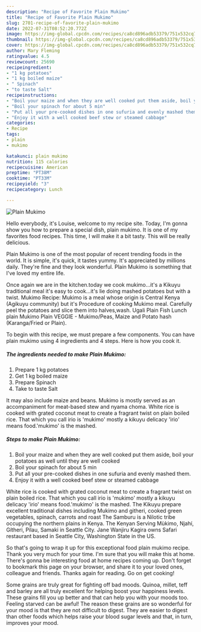 ```yaml
---
description: "Recipe of Favorite Plain Mukimo"
title: "Recipe of Favorite Plain Mukimo"
slug: 2701-recipe-of-favorite-plain-mukimo
date: 2022-07-31T08:52:20.772Z
image: https://img-global.cpcdn.com/recipes/ca8cd896adb53379/751x532cq70/plain-mukimo-recipe-main-photo.jpg
thumbnail: https://img-global.cpcdn.com/recipes/ca8cd896adb53379/751x532cq70/plain-mukimo-recipe-main-photo.jpg
cover: https://img-global.cpcdn.com/recipes/ca8cd896adb53379/751x532cq70/plain-mukimo-recipe-main-photo.jpg
author: Mary Fleming
ratingvalue: 4.5
reviewcount: 25690
recipeingredient:
- "1 kg potatoes"
- "1 kg boiled maize"
- " Spinach"
- "to taste Salt"
recipeinstructions:
- "Boil your maize and when they are well cooked put them aside, boil your potatoes as well until they are well cooked"
- "Boil your spinach for about 5 min"
- "Put all your pre-cooked dishes in one sufuria and evenly mashed them."
- "Enjoy it with a well cooked beef stew or steamed cabbage"
categories:
- Recipe
tags:
- plain
- mukimo

katakunci: plain mukimo 
nutrition: 115 calories
recipecuisine: American
preptime: "PT38M"
cooktime: "PT33M"
recipeyield: "3"
recipecategory: Lunch

---
```



![Plain Mukimo](https://img-global.cpcdn.com/recipes/ca8cd896adb53379/751x532cq70/plain-mukimo-recipe-main-photo.jpg)

Hello everybody, it's Louise, welcome to my recipe site. Today, I'm gonna show you how to prepare a special dish, plain mukimo. It is one of my favorites food recipes. This time, I will make it a bit tasty. This will be really delicious.

Plain Mukimo is one of the most popular of recent trending foods in the world. It is simple, it's quick, it tastes yummy. It's appreciated by millions daily. They're fine and they look wonderful. Plain Mukimo is something that I've loved my entire life.

Once again we are in the kitchen.today we cook mukimo…it&#39;s a Kikuyu traditional meal it&#39;s easy to cook…it&#39;s lie doing mashed potatoes but with a twist. Mukimo Recipe: Mukimo is a meal whose origin is Central Kenya (Agikuyu community) but it&#39;s Procedure of cooking Mukimo meal. Carefully peel the potatoes and slice them into halves,wash. Ugali Plain Fish Lunch plain Mukimo Plain VEGGIE - Mukimo/Peas, Maize and Potato hash (Karanga/Fried or Plain).


To begin with this recipe, we must prepare a few components. You can have plain mukimo using 4 ingredients and 4 steps. Here is how you cook it.

<!--inarticleads1-->

##### The ingredients needed to make Plain Mukimo:

1. Prepare 1 kg potatoes
1. Get 1 kg boiled maize
1. Prepare  Spinach
1. Take to taste Salt


It may also include maize and beans. Mukimo is mostly served as an accompaniment for meat-based stew and nyama choma. White rice is cooked with grated coconut meat to create a fragrant twist on plain boiled rice. That which you call irio is &#39;mukimo&#39; mostly a kikuyu delicacy &#39;irio&#39; means food.&#39;mukimo&#39; is the mashed. 

<!--inarticleads2-->

##### Steps to make Plain Mukimo:

1. Boil your maize and when they are well cooked put them aside, boil your potatoes as well until they are well cooked
1. Boil your spinach for about 5 min
1. Put all your pre-cooked dishes in one sufuria and evenly mashed them.
1. Enjoy it with a well cooked beef stew or steamed cabbage


White rice is cooked with grated coconut meat to create a fragrant twist on plain boiled rice. That which you call irio is &#39;mukimo&#39; mostly a kikuyu delicacy &#39;irio&#39; means food.&#39;mukimo&#39; is the mashed. The Kikuyu prepare excellent traditional dishes including Mukimo and githeri, cooked green vegetables, spinach, carrots and roast The Samburu is a Nilotic tribe occupying the northern plains in Kenya. The Kenyan Serving Mùkimo, Njahí, Gítheri, Pilau, Samaki in Seattle City. Jane Wanjiru Kagira owns Safari restaurant based in Seattle City, Washington State in the US. 

So that's going to wrap it up for this exceptional food plain mukimo recipe. Thank you very much for your time. I'm sure that you will make this at home. There's gonna be interesting food at home recipes coming up. Don't forget to bookmark this page on your browser, and share it to your loved ones, colleague and friends. Thanks again for reading. Go on get cooking!

Some grains are truly great for fighting off bad moods. Quinoa, millet, teff and barley are all truly excellent for helping boost your happiness levels. These grains fill you up better and that can help you with your moods too. Feeling starved can be awful! The reason these grains are so wonderful for your mood is that they are not difficult to digest. They are easier to digest than other foods which helps raise your blood sugar levels and that, in turn, improves your mood.
